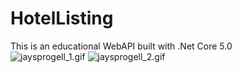 # HotelListing
This is an educational WebAPI built with .Net Core 5.0
<br>
![jaysprogell_1.gif](jaysprogell_1.gif "Jay Sprogell") ![jaysprogell_2.gif](jaysprogell_2.gif "Jay Sprogell")
